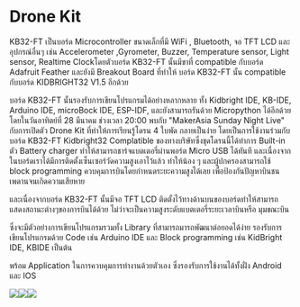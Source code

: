 # Drone Kit

KB32-FT เป็นบอร์ด Microcontroller ขนาดเล็กที่มี WiFi , Bluetooth, จอ TFT LCD และอุปกรณ์อื่นๆ เช่น Accelerometer ,Gyrometer, Buzzer, Temperature sensor, Light sensor, Realtime Clockโดยตัวบอร์ด KB32-FT นั้นมีขาที่ compatible กับบอร์ด Adafruit Feather และยังมี Breakout Board ที่ทำให้ บอร์ด KB32-FT นั้น compatible กับบอร์ด KIDBRIGHT32 V1.5 อีกด้วย  
  
บอร์ด KB32-FT นั้นรองรับการเขียนโปรแกรมได้อย่างหลากหลาย ทั้ง Kidbright IDE, KB-IDE, Arduino IDE, microBock IDE, ESP-IDF, และยังสามารถรันด้วย Micropython ได้อีกด้วยโดยในวันอาทิตย์ที่ 28 มีนาคม ช่วงเวลา 20:00 พบกับ "MakerAsia Sunday Night Live" กับการเปิดตัว Drone Kit ที่ทำให้การเรียนรู้โดรน 4 ใบพัด กลายเป็นง่าย โดยเป็นการใช้งานร่วมกับบอร์ด KB32-FT Kidbright32 Complatible ของทางบริษัทซึ่งชุดโดรนนี้ได้ทำการ Built-in ตัว Battery charger ทำให้สามารถชาร์จแบตเตอรี่ผ่านพอร์ต Micro USB ได้ทันที และเนื่องจากในบอร์ดเราได้มีการติดตั้งเซ็นเซอร์วัดความสูงเอาไว้แล้ว ทำให้น้อง ๆ และผู้ปกครองสามารถใช้ block programming ควบคุมการบินโดยกำหนดระยะความสูงได้เลย เพื่อป้องกันปัญหาบินชนเพดานจนเกิดความเสียหาย  
  
และเนื่องจากบอร์ด KB32-FT นั้นมีจอ TFT LCD ติดตั้งไว้ทางด้านบนของบอร์ดทำให้สามารถแสดงสถานะต่างๆของการบินได้ด้วย ไม่ว่าจะเป็นความสูงระดับแบตเตอรี่ระยะเวลาบินหรือ มุมขณะบิน  
  
ซึ่งจะมีตัวอย่างการเขียนโปรแกรมรวมทั้ง Library ที่สามารถมารถพัฒนาต่อยอดได้ง่าย รองรับการเขียนโปรแกรมด้วย Code เช่น Arduino IDE และ Block programming เช่น KidBright IDE, KBIDE เป็นต้น  
  
พร้อม Application ในการควบคุมการทำงานด้วยตัวเอง ซึ่งรองรับการใช้งานได้ทั้งฝั่ง Android และ IOS  


![](https://ff.lnwfile.com/_/ff/_raw/na/8l/2r.jpg)![](https://ff.lnwfile.com/_/ff/_raw/pc/6h/nh.png)![](https://ff.lnwfile.com/_/ff/_raw/y3/l8/rs.jpg)

